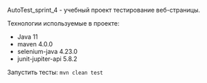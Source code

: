 AutoTest_sprint_4 - учебный проект тестирование веб-страницы.

Технологии используемые в проекте:
* Java 11
* maven 4.0.0
* selenium-java 4.23.0
* junit-jupiter-api 5.8.2

Запустить тесты: `mvn clean test`